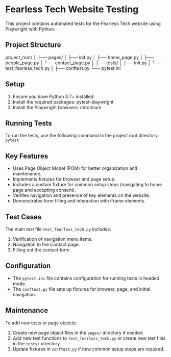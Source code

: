 # Fearless Tech Website Testing

This project contains automated tests for the Fearless Tech website using Playwright with Python.

## Project Structure
project_root/
│
├── pages/
│   ├── init.py
│   ├── home_page.py
│   ├── people_page.py
│   └── contact_page.py
│
├── tests/
│   ├── init.py
│   └── test_fearless_tech.py
│
├── conftest.py
└── pytest.ini

## Setup

1. Ensure you have Python 3.7+ installed.
2. Install the required packages: pytest-playwright
3. Install the Playwright browsers: chromium

## Running Tests

To run the tests, use the following command in the project root directory:
`pytest`

## Key Features

- Uses Page Object Model (POM) for better organization and maintenance.
- Implements fixtures for browser and page setup.
- Includes a custom fixture for common setup steps (navigating to home page and accepting consent).
- Verifies navigation and presence of key elements on the website.
- Demonstrates form filling and interaction with iframe elements.

## Test Cases

The main test file `test_fearless_tech.py` includes:

1. Verification of navigation menu items.
2. Navigation to the Contact page.
3. Filling out the contact form.

## Configuration

- The `pytest.ini` file contains configuration for running tests in headed mode.
- The `conftest.py` file sets up fixtures for browser, page, and initial navigation.

## Maintenance

To add new tests or page objects:

1. Create new page object files in the `pages/` directory if needed.
2. Add new test functions to `test_fearless_tech.py` or create new test files in the `tests/` directory.
3. Update fixtures in `conftest.py` if new common setup steps are required.